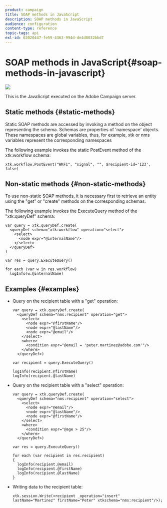 ```yaml
---
product: campaign
title: SOAP methods in JavaScript
description: SOAP methods in JavaScript
audience: configuration
content-type: reference
topic-tags: api
exl-id: 62020447-fe59-4363-994d-de4d8032bbd7
---
```

# SOAP methods in JavaScript{#soap-methods-in-javascript}

![](assets/do-not-localize/v7-only.svg)

This is the JavaScript executed on the Adobe Campaign server.

## Static methods {#static-methods}

Static SOAP methods are accessed by invoking a method on the object representing the schema. Schemas are properties of 'namespace' objects. These namespaces are global variables, thus, for example, xtk or nms variables represent the corresponding namespaces

The following example invokes the static PostEvent method of the xtk:workflow schema:

```
xtk.workflow.PostEvent("WKF1", "signal", "", $recipient-id='123', false) 

```

## Non-static methods {#non-static-methods}

To use non-static SOAP methods, it is necessary first to retrieve an entity using the "get" or "create" methods on the corresponding schemas.

The following example invokes the ExecuteQuery method of the "xtk:queryDef" schema:

```
var query = xtk.queryDef.create(
  <queryDef schema="xtk:workflow" operation="select">
    <select>
      <node expr="@internalName"/>
    </select>
  </queryDef>
)

var res = query.ExecuteQuery()

for each (var w in res.workflow) 
  logInfo(w.@internalName)

```

## Examples {#examples}

* Query on the recipient table with a "get" operation:

  ```
  var query = xtk.queryDef.create(  
    <queryDef schema="nms:recipient" operation="get">    
      <select>      
        <node expr="@firstName"/>      
        <node expr="@lastName"/>      
        <node expr="@email"/>    
      </select>    
      <where>      
        <condition expr="@email = 'peter.martinez@adobe.com'"/>    
      </where>  
    </queryDef>)
  
  var recipient = query.ExecuteQuery()
  
  logInfo(recipient.@firstName)
  logInfo(recipient.@lastName)
  
  ```

* Query on the recipient table with a "select" operation:

  ```
  var query = xtk.queryDef.create(  
    <queryDef schema="nms:recipient" operation="select">    
      <select>      
        <node expr="@email"/>      
        <node expr="@lastName"/>      
        <node expr="@firstName"/>    
      </select>    
      <where>      
        <condition expr="@age > 25"/>    
      </where>    
    </queryDef>)
  
  var res = query.ExecuteQuery()
  
  for each (var recipient in res.recipient) 
  {  
    logInfo(recipient.@email)  
    logInfo(recipient.@firstName)  
    logInfo(recipient.@lastName)
  }
  ```

* Writing data to the recipient table:

  ```
  xtk.session.Write(<recipient _operation="insert" lastName="Martinez" firstName="Peter" xtkschema="nms:recipient"/>);
  ```
